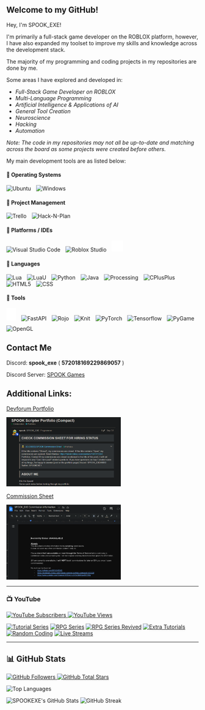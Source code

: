 
## Welcome to my GitHub!

Hey, I'm SPOOK_EXE!

I'm primarily a full-stack game developer on the ROBLOX platform, however, I have also expanded my toolset to improve my skills and knowledge across the development stack.

The majority of my programming and coding projects in my repositories are done by me.

Some areas I have explored and developed in:
- *Full-Stack Game Developer on ROBLOX*
- *Multi-Language Programming*
- *Artificial Intelligence & Applications of AI*
- *General Tool Creation*
- *Neuroscience*
- *Hacking*
- *Automation*

*Note: The code in my repositories may not all be up-to-date and matching across the board as some projects were created before others.*

My main development tools are as listed below:

#### 🧰 Operating Systems
<p align="left">
	<img alt="Ubuntu" width="30px" style="padding-right:10px;" src="https://cdn.jsdelivr.net/gh/devicons/devicon/icons/ubuntu/ubuntu-plain.svg" />
	<img alt="Windows" width="30px" style="padding-right:10px;" src="https://cdn.jsdelivr.net/gh/devicons/devicon/icons/windows8/windows8-original.svg" />
</p>

#### 🧰 Project Management
<p align="left">
	<img alt="Trello" width="30px" style="padding-right:10px;" src="https://cdn.jsdelivr.net/gh/devicons/devicon/icons/trello/trello-plain.svg" />
	<img alt="Hack-N-Plan" width="30px" style="padding-right:10px;" src="https://hacknplan.com/wp-content/uploads/2016/05/icon_web.png" />
</p>

#### 🧰 Platforms / IDEs

<p align="left">
	<img alt="Visual Studio Code" width="30px" style="padding-right:10px;" src="https://cdn.jsdelivr.net/gh/devicons/devicon/icons/vscode/vscode-original.svg"/> 
	<img alt="Roblox Studio" width="30px" style="padding-right:10px;" src="https://devforum-uploads.s3.dualstack.us-east-2.amazonaws.com/uploads/optimized/4X/6/2/f/62f64963b3b8eda573996bdfb646729e818ef77b_2_500x500.png" />
	<img alt="GitHub" width="30px" style="padding-right:10px;" src="docs/github_icon_white.png" />
</p>

#### 🧰 Languages

<p align="left" style="padding-top:0px;">
	<img alt="Lua" width="30px" style="padding-right:10px;" src="https://cdn.jsdelivr.net/gh/devicons/devicon/icons/lua/lua-plain-wordmark.svg" />
	<img alt="LuaU" width="30px" style="padding-right:10px;" src="https://upload.wikimedia.org/wikipedia/commons/thumb/8/8f/Luau_Logo_%28Programming_Language%29.svg/2048px-Luau_Logo_%28Programming_Language%29.svg.png" />
	<img alt="Python" width="30px" style="padding-right:10px;" src="https://cdn.jsdelivr.net/gh/devicons/devicon/icons/python/python-plain.svg" />
	<img alt="Java" width="30px" style="padding-right:10px;" src="https://cdn.jsdelivr.net/gh/devicons/devicon/icons/java/java-original.svg"/>
	<img alt="Processing" width="30px" style="padding-right:10px;" src="https://upload.wikimedia.org/wikipedia/commons/2/2e/Processing_3_logo.png" />
	<img alt="CPlusPlus" width="30px" style="padding-right:10px;" src="https://img.icons8.com/color/344/c-plus-plus-logo.png" />
	<img alt="HTML5" width="30px" style="padding-right:10px;" src="https://cdn.jsdelivr.net/gh/devicons/devicon/icons/html5/html5-plain.svg" />
	<img alt="CSS" width="30px" style="padding-right:10px;" src="https://cdn.jsdelivr.net/gh/devicons/devicon/icons/css3/css3-plain.svg" />
</p>

#### 🧰 Tools

<p align="left" style="padding-top:0px;">
	<img alt="Flask" width="25px" style="padding-right:10px;" src="docs/flash_icon_white.png" />
	<img alt="FastAPI" width="30px" style="padding-right:10px;" src="https://cdn.worldvectorlogo.com/logos/fastapi.svg" />
	<img alt="Rojo" width="50px" style="padding-right:10px;padding-top:10px;" src="https://rojo.space/assets/images/logo-151511d418967797798e02dc0ca74aaf.png" />
	<img alt="Knit" width="50px" style="padding-right:10px;padding-top:10px;" src="https://github.com/Sleitnick/Knit/blob/main/logo/thumbnail.png?raw=true" />
	<img alt="PyTorch" width="25px" style="padding-right:10px;padding-top:10px;" src="https://upload.wikimedia.org/wikipedia/commons/thumb/1/10/PyTorch_logo_icon.svg/640px-PyTorch_logo_icon.svg.png" />
	<img alt="Tensorflow" width="25px" style="padding-right:10px;padding-top:10px;" src="https://creazilla-store.fra1.digitaloceanspaces.com/icons/3254442/tensorflow-icon-md.png" />
	<img alt="PyGame" width="25px" style="padding-right:10px;padding-top:10px;" src="https://user-images.githubusercontent.com/46412508/170405943-e75458ec-6cb4-462e-91ba-43c861a3d6cf.png" />
	<img alt="OpenGL" width="50px" style="padding-right:10px;padding-top:10px;" src="https://upload.wikimedia.org/wikipedia/commons/thumb/e/e9/Opengl-logo.svg/2560px-Opengl-logo.svg.png" />
</p>

<div>

## Contact Me

Discord: **spook_exe** ( **572018169229869057** )

Discord Server: [SPOOK Games](https://discord.gg/Zx3JD7wb8X)

## Additional Links:

[Devforum Portfolio](https://devforum.roblox.com/t/spook-scripter-portfolio-compact/1465028)

<img src="docs/devforum.png" alt="Devforum Portfolio Page" width="300"/>

[Commission Sheet](https://devforum.roblox.com/t/spook-scripter-portfolio-compact/1465028)

<img src="docs/commsheet.png" alt="Commission Sheet Page" width="300"/>

---

### 📺 YouTube

<p align="left">
	<a href="https://www.youtube.com/c/spook_exe?sub_confirmation=1">
		<img alt="YouTube Subscribers" title="YouTube Subscribers" src="https://custom-icon-badges.demolab.com/youtube/channel/subscribers/UCEwgh-qSICxQ0dHpwBOCXIg?color=%23E05D44&label=SUBSCRIBERS&logo=video&logoColor=white&style=for-the-badge&labelColor=CE4630"/>
	</a>
	<a href="https://www.youtube.com/c/spook_exe">
		<img alt="YouTube Views" title="YouTube Views" src="https://custom-icon-badges.demolab.com/youtube/channel/views/UCEwgh-qSICxQ0dHpwBOCXIg?color=%23E1AD0E&logo=eye&logoColor=white&style=for-the-badge&labelColor=C79600"/>
	</a>
</p>

<!-- BEGIN YOUTUBE-CARDS -->
[![Tutorial Series](https://ytcards.demolab.com/?id=Qww-GaPuWLQ&title=Beginner+Scripting+Tutorials&background_color=%230d1117&title_color=%23ffffff&stats_color=%23dedede&width=250&duration=655 "Beginner Scripting Tutorials Playlist")](https://www.youtube.com/playlist?list=PLbgTkBDB9V7S-GJ1_KJHWaCYeGu73e2G8)
[![RPG Series](https://ytcards.demolab.com/?id=Fr1enkyLGmg&title=RPG+Series+Playlist&background_color=%230d1117&title_color=%23ffffff&stats_color=%23dedede&width=250&duration=655 "RPG Series Playlist")](https://www.youtube.com/playlist?list=PLbgTkBDB9V7S-GJ1_KJHWaCYeGu73e2G8)
[![RPG Series Revived](https://ytcards.demolab.com/?id=duR87-d2fbU&title=RPG+Series+Playlist&background_color=%230d1117&title_color=%23ffffff&stats_color=%23dedede&width=250&duration=655 "RPG Series Playlist")](https://www.youtube.com/playlist?list=PLbgTkBDB9V7TRZtCb_nvfkqpzjFPf_yeU)
[![Extra Tutorials](https://ytcards.demolab.com/?id=HOmaLRf_jws&title=Extra+Tutorials&background_color=%230d1117&title_color=%23ffffff&stats_color=%23dedede&width=250&duration=655 "Extra Tutorials Playlist")](https://www.youtube.com/playlist?list=PLbgTkBDB9V7TM7p4jXYvJrVghTcjA5Ax3)
[![Random Coding](https://ytcards.demolab.com/?id=gdXnd4J-IxM&title=Random+Coding&background_color=%230d1117&title_color=%23ffffff&stats_color=%23dedede&width=250&duration=655 "Random Coding")](https://www.youtube.com/playlist?list=PLbgTkBDB9V7SihHShM8xWNawF1TywcVxr)
[![Live Streams](https://ytcards.demolab.com/?id=-ekKYsRBmuw&title=Live+Streams&background_color=%230d1117&title_color=%23ffffff&stats_color=%23dedede&width=250&duration=655 "Live Streams")](https://www.youtube.com/playlist?list=PLbgTkBDB9V7QTFBaN26jLk2S4jTsU-ObR)
<!-- END YOUTUBE-CARDS -->

---

## 📊 GitHub Stats

<p align="left">
	<a href="https://github.com/SPOOKEXE?tab=followers">
		<img alt="GitHub Followers" title="Github Followers" src="https://custom-icon-badges.demolab.com/github/followers/SPOOKEXE?color=236ad3&labelColor=1155ba&style=for-the-badge&logo=person-add&label=Follow&logoColor=white"/>
	</a>
	<a href="https://github.com/SPOOKEXE?tab=repositories&sort=stargazers">
		<img alt="GitHub Total Stars" title="Stars on GitHub" src="https://custom-icon-badges.demolab.com/github/stars/SPOOKEXE?color=55960c&style=for-the-badge&labelColor=488207&logo=star"/>
	</a>
</p>

<img src="https://github-readme-stats.vercel.app/api/top-langs/?username=spookexe&langs_count=10&title_color=FC0000&text_color=ffffff&icon_color=FC0000&bg_color=151718&hide_border=true&locale=en&custom_title=Top%20%Languages" alt="Top Languages" />

![SPOOKEXE's GitHub Stats](https://github-readme-stats.vercel.app/api?username=spookexe&show_icons=true&theme=gruvbox)
![GitHub Streak](https://streak-stats.demolab.com?user=SPOOKEXE&theme=gruvbox&border_radius=4.5)

